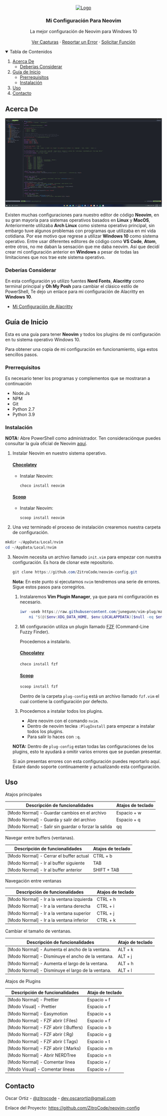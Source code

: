 <p align="center">
  <a href="">
    <img src="https://upload.wikimedia.org/wikipedia/commons/thumb/0/07/Neovim-mark-flat.svg/1200px-Neovim-mark-flat.svg.png" alt="Logo" width="80" height="80">
  </a>

  <h3 align="center">Mi Configuración Para Neovim</h3>

  <p align="center">
    La mejor configuración de Neovim para Windows 10
    <br />
    <br />
    <a href="https://github.com/ZitroCode/neovim-config/tree/master/image">Ver Capturas</a>
    ·
    <a href="https://github.com/ZitroCode/neovim-config/issues">Reportar un Error</a>
    ·
    <a href="https://github.com/ZitroCode/neovim-config/issues">Solicitar Función</a>
  </p>

<details open="open">
  <summary>Tabla de Contenidos</summary>
  <ol>
    <li>
      <a href="#acerca-de">Acerca De</a>
      <ul>
        <li><a href="#deberías-considerar">Deberías Considerar</a></li>
      </ul>
    </li>
    <li>
      <a href="#guía-de-inicio">Guía de Inicio</a>
      <ul>
        <li><a href="#prerrequisitos">Prerrequisitos</a></li>
        <li><a href="#instalación">Instalación</a></li>
      </ul>
    </li>
    <li><a href="#uso">Uso</a></li>
    <li><a href="#contacto">Contacto</a></li>
  </ol>
</details>

## Acerca De

![Neovim](./image/image1.jpg)

Existen muchas configuraciones para nuestro editor de código **Neovim**, en su gran mayoría para sistemas operativos basados en **Linux** y **MacOS**, Anteriormente utilizaba **Arch Linux** como sistema operativo principal, sin embargo tuve algunos problemas con programas que utilizaba en mi vida cotidiana. Por ese motivo que regrese a utilizar **Windows 10** como sistema operativo. Entre usar diferentes editores de código como **VS Code**, **Atom**, entre otros, no me daban la sensación que me daba neovim. Así que decidí crear mi configuración anterior en **Windows** a pesar de todas las limitaciones que nos trae este sistema operativo.

### Deberías Considerar

En esta configuración yo utilizo fuentes **Nerd Fonts**, **Alacritty** como terminal principal y **Oh My Posh** para cambiar el clásico estilo de PowerShell, Te dejo un enlace para mi configuración de Alacritty en **Windows 10**.

- [Mi Configuración de Alacritty](https://github.com/ZitroCode/alacritty-config)

## Guía de Inicio

Esta es una guía para tener **Neovim** y todos los plugins de mi configuración en tu sistema operativo Windows 10.

Para obtener una copia de mi configuración en funcionamiento, siga estos sencillos pasos.

### Prerrequisitos

Es necesario tener los programas y complementos que se mostraran a continuación

- Node.Js
- NPM
- Git
- Python 2.7
- Python 3.9

### Instalación

**NOTA:** Abre PowerShell como administrador. Ten consideraciónque puedes consultar la guía oficial de Neovim [aquí](https://github.com/neovim/neovim/wiki/Installing-Neovim).

1. Instalar Neovim en nuestro sistema operativo.

   #### [Chocolatey](https://chocolatey.org/)

   - Instalar Neovim:

     ```powershell
     choco install neovim
     ```

   #### [Scoop](https://scoop.sh/)

   - Instalar Neovim:

     ```powershell
     scoop install neovim
     ```

2. Una vez terminado el proceso de instalación crearemos nuestra carpeta de configuración.

```powershell
mkdir ~/AppData/Local/nvim
cd ~/AppData/Local/nvim
```

3. Neovim necesita un archivo llamado `init.vim` para empezar con nuestra configuración. Es hora de clonar este repositorio.

   ```powershell
   git clone https://github.com/ZitroCode/neovim-config.git
   ```

   **Nota:** En este punto si ejecutamos `nvim` tendremos una serie de errores. Sigue estos pasos para corregirlos.

   1. Instalaremos **Vim Plugin Manager**, ya que para mi configuración es necesario.

      ```powershell
      iwr -useb https://raw.githubusercontent.com/junegunn/vim-plug/master/plug.vim |`
          ni "$(@($env:XDG_DATA_HOME, $env:LOCALAPPDATA)[$null -eq $env:XDG_DATA_HOME])/nvim-data/site/autoload/plug.vim" -Force
      ```

   2. Mi configuración utiliza un plugin llamado [FZF](https://github.com/junegunn/fzf) (Command-Line Fuzzy Finder).

      Procedemos a instalarlo.

      #### [Chocolatey](https://chocolatey.org/)

      ```powershell
      choco install fzf
      ```

      #### [Scoop](https://scoop.sh/)

      ```powershell
      scoop install fzf
      ```

      Dentro de la carpeta `plug-config` está un archivo llamado `fzf.vim` el cual contiene la configuración por defecto.

   3. Procedemos a instalar todos los plugins.

      - Abre neovim con el comando `nvim`.
      - Dentro de neovim teclea `:PlugInstall` para empezar a instalar todos los plugins.
      - Para salir lo haces con `:q`.

   **NOTA:** Dentro de `plug-config` estan todas las configuraciones de los plugins, esto te ayudará a omitir varios errores que se puedan presentar.

   Si aún presentas errores con esta configuración puedes reportarlo aquí. Estaré dando soporte continuamente y actualizando esta configuración.

## Uso

Atajos principales

| Descripción de funcionalidades                       | Atajos de teclado |
| ---------------------------------------------------- | ----------------- |
| [Modo Normal] - Guardar cambios en el archivo        | Espacio + w       |
| [Modo Normal] - Guarda y salir del archivo           | Espacio + q       |
| [Modo Normal] - Salir sin guardar o forzar la salida | qq                |

Navegar entre buffers (ventanas).

| Descripción de funcionalidades          | Atajos de teclado |
| --------------------------------------- | ----------------- |
| [Modo Normal] - Cerrar el buffer actual | CTRL + b          |
| [Modo Normal] - Ir al buffer siguiente  | TAB               |
| [Modo Normal] - Ir al buffer anterior   | SHIFT + TAB       |

Navegación entre ventanas

| Descripción de funcionalidades            | Atajos de teclado |
| ----------------------------------------- | ----------------- |
| [Modo Normal] - Ir a la ventana izquierda | CTRL + h          |
| [Modo Normal] - Ir a la ventana derecha   | CTRL + i          |
| [Modo Normal] - Ir a la ventana superior  | CTRL + j          |
| [Modo Normal] - Ir a la ventana inferior  | CTRL + k          |

Cambiar el tamaño de ventanas.

| Descripción de funcionalidades                    | Atajo de teclado |
| ------------------------------------------------- | ---------------- |
| [Modo Normal] - Aumenta el ancho de la ventana.   | ALT + k          |
| [Modo Normal] - Disminuye el ancho de la ventana. | ALT + j          |
| [Modo Normal] - Aumenta el largo de la ventana.   | ALT + h          |
| [Modo Normal] - Disminuye el largo de la ventana. | ALT + l          |

Atajos de Plugins

| Descripción de funcionalidades       | Atajo de teclado |
| ------------------------------------ | ---------------- |
| [Modo Normal] - Prettier             | Espacio + f      |
| [Modo Visual] - Prettier             | Espacio + f      |
| [Modo Normal] - Easymotion           | Espacio + s      |
| [Modo Normal] - FZF abrir (:Files)   | Espacio + f      |
| [Modo Normal] - FZF abrir (:Buffers) | Espacio + b      |
| [Modo Normal] - FZF abrir (:Rg)      | Espacio + g      |
| [Modo Normal] - FZF abrir (:Tags)    | Espacio + t      |
| [Modo Normal] - FZF abrir (:Marks)   | Espacio + m      |
| [Modo Normal] - Abrir NERDTree       | Espacio + n      |
| [Modo Normal] - Comentar línea       | Espacio + /      |
| [Modo Visual] - Comentar líneas      | Espacio + /      |

## Contacto

Oscar Ortiz - [@zitrocode](https://www.instagram.com/zitrocode/) - dev.oscarortiz@gmail.com

Enlace del Proyecto: https://github.com/ZitroCode/neovim-config

